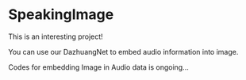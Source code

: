 # SpeakingImage

This is an interesting project!

You can use our DazhuangNet to embed audio information into image.

Codes for embedding Image in Audio data is ongoing...
